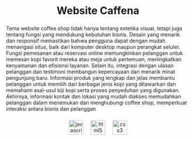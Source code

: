 <h1 align="center">Website Caffena</h1>

###

<p align="left">Tema website coffee shop tidak hanya tentang estetika visual, tetapi juga tentang fungsi yang mendukung kebutuhan bisnis. Desain yang menarik dan responsif memastikan bahwa pengguna dapat dengan mudah menavigasi situs, baik dari komputer desktop maupun perangkat seluler. Fungsi pemesanan atau reservasi online memungkinkan pelanggan untuk memesan kopi favorit mereka atau meja untuk pertemuan, meningkatkan kenyamanan dan efisiensi layanan. Selain itu, integrasi dengan ulasan pelanggan dan testimoni membangun kepercayaan dan menarik minat pengunjung baru. Informasi produk yang lengkap dan jelas membantu pelanggan untuk memilih dari berbagai jenis kopi yang ditawarkan dan memahami asal-usul biji kopi serta proses penyeduhan yang digunakan. Akhirnya, informasi kontak dan lokasi yang mudah diakses memudahkan pelanggan dalam menemukan dan menghubungi coffee shop, memperkuat interaksi antara bisnis dan pelanggan</p>

###

<div align="center">
  <img src="https://cdn.jsdelivr.net/gh/devicons/devicon/icons/javascript/javascript-original.svg" height="40" alt="javascript logo"  />
  <img width="12" />
  <img src="https://cdn.jsdelivr.net/gh/devicons/devicon/icons/html5/html5-original.svg" height="40" alt="html5 logo"  />
  <img width="12" />
  <img src="https://cdn.jsdelivr.net/gh/devicons/devicon/icons/css3/css3-original.svg" height="40" alt="css3 logo"  />
</div>

###
